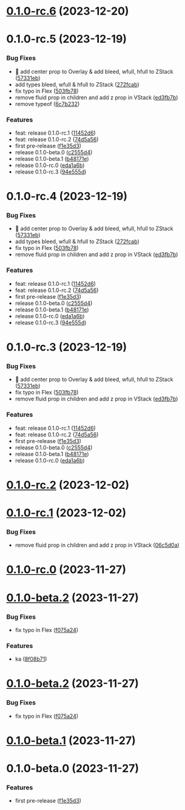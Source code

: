 

# [0.1.0-rc.6](https://github.com/hadnet/react-native-layouts/compare/v0.1.0-rc.5...v0.1.0-rc.6) (2023-12-20)

# 0.1.0-rc.5 (2023-12-19)


### Bug Fixes

* 🐛 add center prop to Overlay & add bleed, wfull, hfull to ZStack ([57331eb](https://github.com/hadnet/react-native-layouts/commit/57331ebd218c14b83c9ccb3b4a693c9788e31be5))
* add types bleed, wfull & hfull to ZStack ([272fcab](https://github.com/hadnet/react-native-layouts/commit/272fcab37e2f3fa0b2e7ebf257c0c0ad5a1a5e2a))
* fix typo in Flex ([503fb78](https://github.com/hadnet/react-native-layouts/commit/503fb780a8dbb4225d3ecec342b0237d6072d671))
* remove fluid prop in children and add z prop in VStack ([ed3fb7b](https://github.com/hadnet/react-native-layouts/commit/ed3fb7be4c79632737602e9bfef4c53f675d22de))
* remove typeof ([6c7b232](https://github.com/hadnet/react-native-layouts/commit/6c7b2320f13d677b48a04f583d60018b752e4b85))


### Features

* feat: release 0.1.0-rc.1 ([11452d6](https://github.com/hadnet/react-native-layouts/commit/11452d69b94a3dcc2e210622422d3f885589964a))
* feat: release 0.1.0-rc.2 ([74d5a56](https://github.com/hadnet/react-native-layouts/commit/74d5a56d95c1d5203c3e55c32690b548b192cb1c))
* first pre-release ([f1e35d3](https://github.com/hadnet/react-native-layouts/commit/f1e35d34cf8c46f8c4a7e7a5442861f267a1d0f4))
* release 0.1.0-beta.0 ([c2555d4](https://github.com/hadnet/react-native-layouts/commit/c2555d45044260b33d1e89b65e78568b90db1bc5))
* release 0.1.0-beta.1 ([b48171e](https://github.com/hadnet/react-native-layouts/commit/b48171e564e5f01aee0bc9561aeefd46f1c8794e))
* release 0.1.0-rc.0 ([eda1a6b](https://github.com/hadnet/react-native-layouts/commit/eda1a6bcc455dd01b99ab8a6ac136da19dae8b58))
* release 0.1.0-rc.3 ([94e555d](https://github.com/hadnet/react-native-layouts/commit/94e555d8deead800055f7a52382360eb0405db07))

# 0.1.0-rc.4 (2023-12-19)


### Bug Fixes

* 🐛 add center prop to Overlay & add bleed, wfull, hfull to ZStack ([57331eb](https://github.com/hadnet/react-native-layouts/commit/57331ebd218c14b83c9ccb3b4a693c9788e31be5))
* add types bleed, wfull & hfull to ZStack ([272fcab](https://github.com/hadnet/react-native-layouts/commit/272fcab37e2f3fa0b2e7ebf257c0c0ad5a1a5e2a))
* fix typo in Flex ([503fb78](https://github.com/hadnet/react-native-layouts/commit/503fb780a8dbb4225d3ecec342b0237d6072d671))
* remove fluid prop in children and add z prop in VStack ([ed3fb7b](https://github.com/hadnet/react-native-layouts/commit/ed3fb7be4c79632737602e9bfef4c53f675d22de))


### Features

* feat: release 0.1.0-rc.1 ([11452d6](https://github.com/hadnet/react-native-layouts/commit/11452d69b94a3dcc2e210622422d3f885589964a))
* feat: release 0.1.0-rc.2 ([74d5a56](https://github.com/hadnet/react-native-layouts/commit/74d5a56d95c1d5203c3e55c32690b548b192cb1c))
* first pre-release ([f1e35d3](https://github.com/hadnet/react-native-layouts/commit/f1e35d34cf8c46f8c4a7e7a5442861f267a1d0f4))
* release 0.1.0-beta.0 ([c2555d4](https://github.com/hadnet/react-native-layouts/commit/c2555d45044260b33d1e89b65e78568b90db1bc5))
* release 0.1.0-beta.1 ([b48171e](https://github.com/hadnet/react-native-layouts/commit/b48171e564e5f01aee0bc9561aeefd46f1c8794e))
* release 0.1.0-rc.0 ([eda1a6b](https://github.com/hadnet/react-native-layouts/commit/eda1a6bcc455dd01b99ab8a6ac136da19dae8b58))
* release 0.1.0-rc.3 ([94e555d](https://github.com/hadnet/react-native-layouts/commit/94e555d8deead800055f7a52382360eb0405db07))

# 0.1.0-rc.3 (2023-12-19)


### Bug Fixes

* 🐛 add center prop to Overlay & add bleed, wfull, hfull to ZStack ([57331eb](https://github.com/hadnet/react-native-layouts/commit/57331ebd218c14b83c9ccb3b4a693c9788e31be5))
* fix typo in Flex ([503fb78](https://github.com/hadnet/react-native-layouts/commit/503fb780a8dbb4225d3ecec342b0237d6072d671))
* remove fluid prop in children and add z prop in VStack ([ed3fb7b](https://github.com/hadnet/react-native-layouts/commit/ed3fb7be4c79632737602e9bfef4c53f675d22de))


### Features

* feat: release 0.1.0-rc.1 ([11452d6](https://github.com/hadnet/react-native-layouts/commit/11452d69b94a3dcc2e210622422d3f885589964a))
* feat: release 0.1.0-rc.2 ([74d5a56](https://github.com/hadnet/react-native-layouts/commit/74d5a56d95c1d5203c3e55c32690b548b192cb1c))
* first pre-release ([f1e35d3](https://github.com/hadnet/react-native-layouts/commit/f1e35d34cf8c46f8c4a7e7a5442861f267a1d0f4))
* release 0.1.0-beta.0 ([c2555d4](https://github.com/hadnet/react-native-layouts/commit/c2555d45044260b33d1e89b65e78568b90db1bc5))
* release 0.1.0-beta.1 ([b48171e](https://github.com/hadnet/react-native-layouts/commit/b48171e564e5f01aee0bc9561aeefd46f1c8794e))
* release 0.1.0-rc.0 ([eda1a6b](https://github.com/hadnet/react-native-layouts/commit/eda1a6bcc455dd01b99ab8a6ac136da19dae8b58))

# [0.1.0-rc.2](https://github.com/hadnet/react-native-layouts/compare/v0.1.0-rc.1...v0.1.0-rc.2) (2023-12-02)

# [0.1.0-rc.1](https://github.com/hadnet/react-native-layouts/compare/v0.1.0-rc.0...v0.1.0-rc.1) (2023-12-02)


### Bug Fixes

* remove fluid prop in children and add z prop in VStack ([06c5d0a](https://github.com/hadnet/react-native-layouts/commit/06c5d0afdbda36582105b66bcf66497d1b13edd4))

# [0.1.0-rc.0](https://github.com/hadnet/react-native-layouts/compare/v0.1.0-beta.2...v0.1.0-rc.0) (2023-11-27)

# [0.1.0-beta.2](https://github.com/hadnet/react-native-layouts/compare/v0.1.0-beta.1...v0.1.0-beta.2) (2023-11-27)


### Bug Fixes

* fix typo in Flex ([f075a24](https://github.com/hadnet/react-native-layouts/commit/f075a241b5d0468634bfc6b139f438ca10ca104c))


### Features

* ka ([8f08b71](https://github.com/hadnet/react-native-layouts/commit/8f08b71dc71e713b538dcd4a6d7b974a75ed8f27))

# [0.1.0-beta.2](https://github.com/hadnet/react-native-layouts/compare/v0.1.0-beta.1...v0.1.0-beta.2) (2023-11-27)


### Bug Fixes

* fix typo in Flex ([f075a24](https://github.com/hadnet/react-native-layouts/commit/f075a241b5d0468634bfc6b139f438ca10ca104c))

# [0.1.0-beta.1](https://github.com/hadnet/react-native-layouts/compare/v0.1.0-beta.0...v0.1.0-beta.1) (2023-11-27)

# 0.1.0-beta.0 (2023-11-27)


### Features

* first pre-release ([f1e35d3](https://github.com/hadnet/react-native-layouts/commit/f1e35d34cf8c46f8c4a7e7a5442861f267a1d0f4))